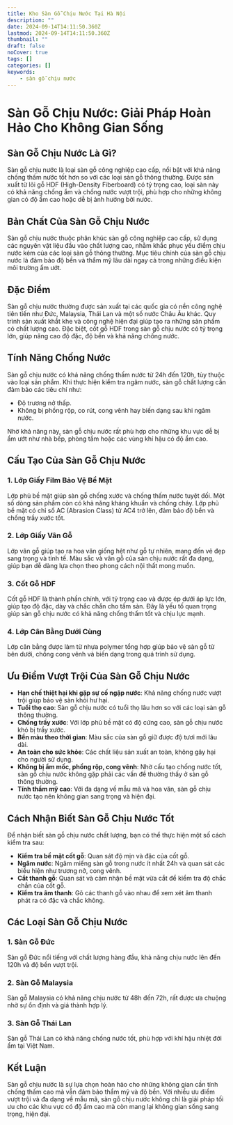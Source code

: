 ```yaml
---
title: Kho Sàn Gỗ Chịu Nước Tại Hà Nội
description: ""
date: 2024-09-14T14:11:50.360Z
lastmod: 2024-09-14T14:11:50.360Z
thumbnail: ""
draft: false
noCover: true
tags: []
categories: []
keywords:
    - sàn gỗ chịu nước
---
```

# Sàn Gỗ Chịu Nước: Giải Pháp Hoàn Hảo Cho Không Gian Sống

## Sàn Gỗ Chịu Nước Là Gì?

Sàn gỗ chịu nước là loại sàn gỗ công nghiệp cao cấp, nổi bật với khả năng chống thấm nước tốt hơn so với các loại sàn gỗ thông thường. Được sản xuất từ lõi gỗ HDF (High-Density Fiberboard) có tỷ trọng cao, loại sàn này có khả năng chống ẩm và chống nước vượt trội, phù hợp cho những không gian có độ ẩm cao hoặc dễ bị ảnh hưởng bởi nước.

## Bản Chất Của Sàn Gỗ Chịu Nước

Sàn gỗ chịu nước thuộc phân khúc sàn gỗ công nghiệp cao cấp, sử dụng các nguyên vật liệu đầu vào chất lượng cao, nhằm khắc phục yếu điểm chịu nước kém của các loại sàn gỗ thông thường. Mục tiêu chính của sàn gỗ chịu nước là đảm bảo độ bền và thẩm mỹ lâu dài ngay cả trong những điều kiện môi trường ẩm ướt.

## Đặc Điểm

Sàn gỗ chịu nước thường được sản xuất tại các quốc gia có nền công nghệ tiên tiến như Đức, Malaysia, Thái Lan và một số nước Châu Âu khác. Quy trình sản xuất khắt khe và công nghệ hiện đại giúp tạo ra những sản phẩm có chất lượng cao. Đặc biệt, cốt gỗ HDF trong sàn gỗ chịu nước có tỷ trọng lớn, giúp nâng cao độ đặc, độ bền và khả năng chống nước.

## Tính Năng Chống Nước

Sàn gỗ chịu nước có khả năng chống thấm nước từ 24h đến 120h, tùy thuộc vào loại sản phẩm. Khi thực hiện kiểm tra ngâm nước, sàn gỗ chất lượng cần đảm bảo các tiêu chí như:

- Độ trương nở thấp.
- Không bị phồng rộp, co rút, cong vênh hay biến dạng sau khi ngâm nước.
  
Nhờ khả năng này, sàn gỗ chịu nước rất phù hợp cho những khu vực dễ bị ẩm ướt như nhà bếp, phòng tắm hoặc các vùng khí hậu có độ ẩm cao.

## Cấu Tạo Của Sàn Gỗ Chịu Nước

### 1. Lớp Giấy Film Bảo Vệ Bề Mặt
Lớp phủ bề mặt giúp sàn gỗ chống xước và chống thấm nước tuyệt đối. Một số dòng sản phẩm còn có khả năng kháng khuẩn và chống cháy. Lớp phủ bề mặt có chỉ số AC (Abrasion Class) từ AC4 trở lên, đảm bảo độ bền và chống trầy xước tốt.

### 2. Lớp Giấy Vân Gỗ
Lớp vân gỗ giúp tạo ra hoa văn giống hệt như gỗ tự nhiên, mang đến vẻ đẹp sang trọng và tinh tế. Màu sắc và vân gỗ của sàn chịu nước rất đa dạng, giúp bạn dễ dàng lựa chọn theo phong cách nội thất mong muốn.

### 3. Cốt Gỗ HDF
Cốt gỗ HDF là thành phần chính, với tỷ trọng cao và được ép dưới áp lực lớn, giúp tạo độ đặc, dày và chắc chắn cho tấm sàn. Đây là yếu tố quan trọng giúp sàn gỗ chịu nước có khả năng chống thấm tốt và chịu lực mạnh.

### 4. Lớp Cân Bằng Dưới Cùng
Lớp cân bằng được làm từ nhựa polymer tổng hợp giúp bảo vệ sàn gỗ từ bên dưới, chống cong vênh và biến dạng trong quá trình sử dụng.

## Ưu Điểm Vượt Trội Của Sàn Gỗ Chịu Nước

- **Hạn chế thiệt hại khi gặp sự cố ngập nước**: Khả năng chống nước vượt trội giúp bảo vệ sàn khỏi hư hại.
- **Tuổi thọ cao**: Sàn gỗ chịu nước có tuổi thọ lâu hơn so với các loại sàn gỗ thông thường.
- **Chống trầy xước**: Với lớp phủ bề mặt có độ cứng cao, sàn gỗ chịu nước khó bị trầy xước.
- **Bền màu theo thời gian**: Màu sắc của sàn gỗ giữ được độ tươi mới lâu dài.
- **An toàn cho sức khỏe**: Các chất liệu sản xuất an toàn, không gây hại cho người sử dụng.
- **Không bị ẩm mốc, phồng rộp, cong vênh**: Nhờ cấu tạo chống nước tốt, sàn gỗ chịu nước không gặp phải các vấn đề thường thấy ở sàn gỗ thông thường.
- **Tính thẩm mỹ cao**: Với đa dạng về mẫu mã và hoa văn, sàn gỗ chịu nước tạo nên không gian sang trọng và hiện đại.

## Cách Nhận Biết Sàn Gỗ Chịu Nước Tốt

Để nhận biết sàn gỗ chịu nước chất lượng, bạn có thể thực hiện một số cách kiểm tra sau:

- **Kiểm tra bề mặt cốt gỗ**: Quan sát độ mịn và đặc của cốt gỗ.
- **Ngâm nước**: Ngâm miếng sàn gỗ trong nước ít nhất 24h và quan sát các biểu hiện như trương nở, cong vênh.
- **Cắt thanh gỗ**: Quan sát và cảm nhận bề mặt vừa cắt để kiểm tra độ chắc chắn của cốt gỗ.
- **Kiểm tra âm thanh**: Gõ các thanh gỗ vào nhau để xem xét âm thanh phát ra có đặc và chắc không.

## Các Loại Sàn Gỗ Chịu Nước

### 1. Sàn Gỗ Đức
Sàn gỗ Đức nổi tiếng với chất lượng hàng đầu, khả năng chịu nước lên đến 120h và độ bền vượt trội.

### 2. Sàn Gỗ Malaysia
Sàn gỗ Malaysia có khả năng chịu nước từ 48h đến 72h, rất được ưa chuộng nhờ sự ổn định và giá thành hợp lý.

### 3. Sàn Gỗ Thái Lan
Sàn gỗ Thái Lan có khả năng chống nước tốt, phù hợp với khí hậu nhiệt đới ẩm tại Việt Nam.

## Kết Luận

Sàn gỗ chịu nước là sự lựa chọn hoàn hảo cho những không gian cần tính chống thấm cao mà vẫn đảm bảo thẩm mỹ và độ bền. Với nhiều ưu điểm vượt trội và đa dạng về mẫu mã, sàn gỗ chịu nước không chỉ là giải pháp tối ưu cho các khu vực có độ ẩm cao mà còn mang lại không gian sống sang trọng, hiện đại.